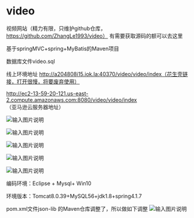 # video
视频网站（精力有限，只维护github仓库，https://github.com/ZhangLe1993/video） 有需要获取源码的额可以去这里

基于springMVC+spring+MyBatis的Maven项目

数据库文件video.sql

线上环境地址 http://a204808i15.iok.la:40370/video/video/index（花生壳链接，打开很慢，将要废弃使用）
            
http://ec2-13-59-20-121.us-east-2.compute.amazonaws.com:8080/video/video/index （亚马逊云服务器地址）

![输入图片说明](https://images.gitee.com/uploads/images/2018/1226/185447_02428f2d_1798934.jpeg "1.jpg")


![输入图片说明](https://images.gitee.com/uploads/images/2018/1226/185504_0d917dab_1798934.jpeg "2.jpg")


![输入图片说明](https://images.gitee.com/uploads/images/2018/1226/185514_5a162f8b_1798934.png "3.png")



![输入图片说明](https://images.gitee.com/uploads/images/2018/1226/185527_8d3c9714_1798934.png "4.png")


![输入图片说明](https://images.gitee.com/uploads/images/2018/1226/185544_dc7f782f_1798934.jpeg "5.jpg")


编码环境：Eclipse + Mysql+ Win10

环境版本：Tomcat8.0.39+MySQL56+jdk1.8+spring4.1.7

pom.xml文件json-lib  的Maven仓库调整了，所以做如下调整
![输入图片说明](https://images.gitee.com/uploads/images/2019/0131/142210_a9a2b2f8_1798934.png "屏幕截图.png")
